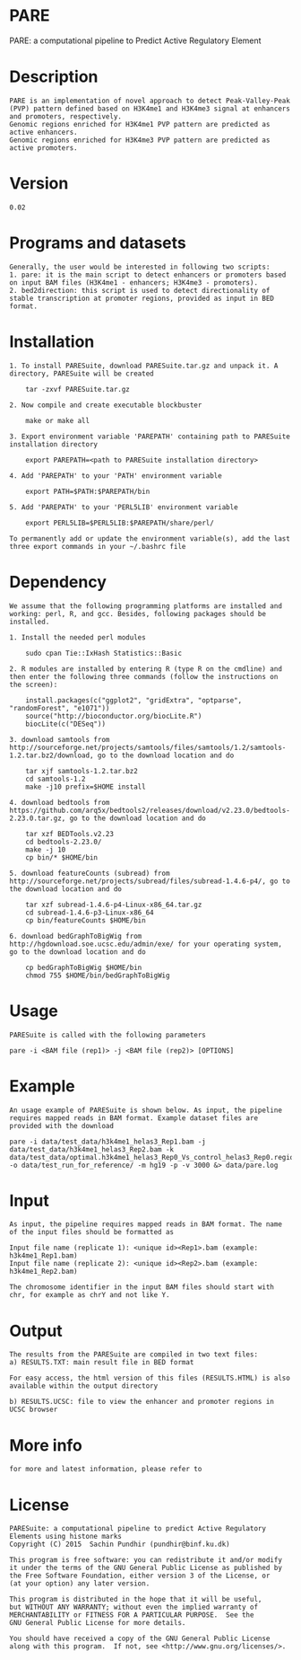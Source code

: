 # PARE
PARE: a computational pipeline to Predict Active Regulatory Element

Description
===========
    PARE is an implementation of novel approach to detect Peak-Valley-Peak (PVP) pattern defined based on H3K4me1 and H3K4me3 signal at enhancers and promoters, respectively.
    Genomic regions enriched for H3K4me1 PVP pattern are predicted as active enhancers.
    Genomic regions enriched for H3K4me3 PVP pattern are predicted as active promoters.

Version
=======
    0.02

Programs and datasets
=====================
    Generally, the user would be interested in following two scripts:
    1. pare: it is the main script to detect enhancers or promoters based on input BAM files (H3K4me1 - enhancers; H3K4me3 - promoters).
    2. bed2direction: this script is used to detect directionality of stable transcription at promoter regions, provided as input in BED format.

Installation
============

    1. To install PARESuite, download PARESuite.tar.gz and unpack it. A directory, PARESuite will be created

        tar -zxvf PARESuite.tar.gz

    2. Now compile and create executable blockbuster

        make or make all

    3. Export environment variable 'PAREPATH' containing path to PARESuite installation directory

        export PAREPATH=<path to PARESuite installation directory>

    4. Add 'PAREPATH' to your 'PATH' environment variable

        export PATH=$PATH:$PAREPATH/bin

    5. Add 'PAREPATH' to your 'PERL5LIB' environment variable

        export PERL5LIB=$PERL5LIB:$PAREPATH/share/perl/

    To permanently add or update the environment variable(s), add the last three export commands in your ~/.bashrc file

Dependency
==========

    We assume that the following programming platforms are installed and working: perl, R, and gcc. Besides, following packages should be installed.

    1. Install the needed perl modules

        sudo cpan Tie::IxHash Statistics::Basic

    2. R modules are installed by entering R (type R on the cmdline) and then enter the following three commands (follow the instructions on the screen):

        install.packages(c("ggplot2", "gridExtra", "optparse", "randomForest", "e1071"))
        source("http://bioconductor.org/biocLite.R")
        biocLite(c("DESeq"))

    3. download samtools from http://sourceforge.net/projects/samtools/files/samtools/1.2/samtools-1.2.tar.bz2/download, go to the download location and do

        tar xjf samtools-1.2.tar.bz2
        cd samtools-1.2
        make -j10 prefix=$HOME install

    4. download bedtools from https://github.com/arq5x/bedtools2/releases/download/v2.23.0/bedtools-2.23.0.tar.gz, go to the download location and do

        tar xzf BEDTools.v2.23
        cd bedtools-2.23.0/
        make -j 10
        cp bin/* $HOME/bin

    5. download featureCounts (subread) from http://sourceforge.net/projects/subread/files/subread-1.4.6-p4/, go to the download location and do

        tar xzf subread-1.4.6-p4-Linux-x86_64.tar.gz
        cd subread-1.4.6-p3-Linux-x86_64
        cp bin/featureCounts $HOME/bin

    6. download bedGraphToBigWig from http://hgdownload.soe.ucsc.edu/admin/exe/ for your operating system, go to the download location and do

        cp bedGraphToBigWig $HOME/bin
        chmod 755 $HOME/bin/bedGraphToBigWig

Usage
=====

    PARESuite is called with the following parameters

    pare -i <BAM file (rep1)> -j <BAM file (rep2)> [OPTIONS]

Example
=======

    An usage example of PARESuite is shown below. As input, the pipeline requires mapped reads in BAM format. Example dataset files are provided with the download

    pare -i data/test_data/h3k4me1_helas3_Rep1.bam -j data/test_data/h3k4me1_helas3_Rep2.bam -k data/test_data/optimal.h3k4me1_helas3_Rep0_Vs_control_helas3_Rep0.regionPeak.gz -o data/test_run_for_reference/ -m hg19 -p -v 3000 &> data/pare.log

Input
=====

    As input, the pipeline requires mapped reads in BAM format. The name of the input files should be formatted as

    Input file name (replicate 1): <unique id><Rep1>.bam (example: h3k4me1_Rep1.bam)
    Input file name (replicate 2): <unique id><Rep2>.bam (example: h3k4me1_Rep2.bam)

    The chromosome identifier in the input BAM files should start with chr, for example as chrY and not like Y.

Output
======

    The results from the PARESuite are compiled in two text files:
    a) RESULTS.TXT: main result file in BED format 

    For easy access, the html version of this files (RESULTS.HTML) is also available within the output directory

    b) RESULTS.UCSC: file to view the enhancer and promoter regions in UCSC browser

More info
=========

    for more and latest information, please refer to 

License
=======

    PARESuite: a computational pipeline to predict Active Regulatory Elements using histone marks
    Copyright (C) 2015  Sachin Pundhir (pundhir@binf.ku.dk)

    This program is free software: you can redistribute it and/or modify
    it under the terms of the GNU General Public License as published by
    the Free Software Foundation, either version 3 of the License, or
    (at your option) any later version.

    This program is distributed in the hope that it will be useful,
    but WITHOUT ANY WARRANTY; without even the implied warranty of
    MERCHANTABILITY or FITNESS FOR A PARTICULAR PURPOSE.  See the
    GNU General Public License for more details.

    You should have received a copy of the GNU General Public License
    along with this program.  If not, see <http://www.gnu.org/licenses/>.

